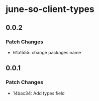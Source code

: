 # june-so-client-types

## 0.0.2

### Patch Changes

- 61a1555: change packages name

## 0.0.1

### Patch Changes

- 14bac34: Add types field

